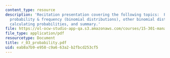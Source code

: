```yaml
---
content_type: resource
description: 'Recitation presentation covering the following topics:  Probability,
  probability & frequency (binomial distributions), other binomial distributions,
  calculating probabilities, and summary.'
file: https://ol-ocw-studio-app-qa.s3.amazonaws.com/courses/15-301-managerial-psychology-laboratory-fall-2004/eab8a7b9e958c9a663a2b2fbcd253cf5_r_03_probability.pdf
file_type: application/pdf
resourcetype: Document
title: r_03_probability.pdf
uid: eab8a7b9-e958-c9a6-63a2-b2fbcd253cf5
---
```

